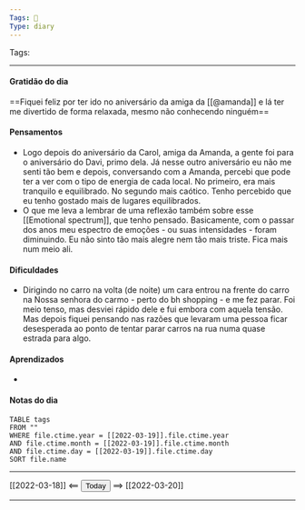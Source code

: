 ```yaml
---
Tags: 📝
Type: diary
---
```


Tags:  

---

#### Gratidão do dia
==Fiquei feliz por ter ido no aniversário da amiga da [[@amanda]] e lá ter me divertido de forma relaxada, mesmo não conhecendo ninguém==

#### Pensamentos
- Logo depois do  aniversário da Carol, amiga da Amanda, a gente foi para o aniversário do Davi, primo dela. Já nesse outro aniversário eu não me senti tão bem e depois, conversando com a Amanda, percebi que pode ter a ver com o tipo de energia de cada local. No primeiro, era mais tranquilo e equilibrado. No segundo mais caótico. Tenho percebido que eu tenho gostado mais de lugares equilibrados.
- O que me leva a lembrar de uma reflexão também sobre esse [[Emotional spectrum]], que tenho pensado. Basicamente, com o passar dos anos meu espectro de emoções - ou suas intensidades - foram diminuindo. Eu não sinto tão mais alegre nem tão mais triste. Fica mais num meio ali.

#### Dificuldades
- Dirigindo no carro na volta (de noite) um cara entrou na frente do carro na Nossa senhora do carmo - perto do bh shopping - e me fez parar. Foi meio tenso, mas desviei rápido dele e fui embora com aquela tensão. Mas depois fiquei pensando nas razões que levaram uma pessoa ficar desesperada ao ponto de tentar parar carros na rua numa quase estrada para algo.

#### Aprendizados
- 

#### Notas do dia
```dataview
TABLE tags
FROM ""
WHERE file.ctime.year = [[2022-03-19]].file.ctime.year
AND file.ctime.month = [[2022-03-19]].file.ctime.month
AND file.ctime.day = [[2022-03-19]].file.ctime.day
SORT file.name
```

---

[[2022-03-18]] <== <button class="date_button_today">Today</button> ==> [[2022-03-20]]

---



